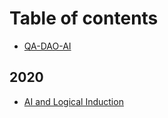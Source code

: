 # Table of contents

* [QA-DAO-AI](README.md)

## 2020

* [AI and Logical Induction](2020/ai-and-logical-induction.md)
